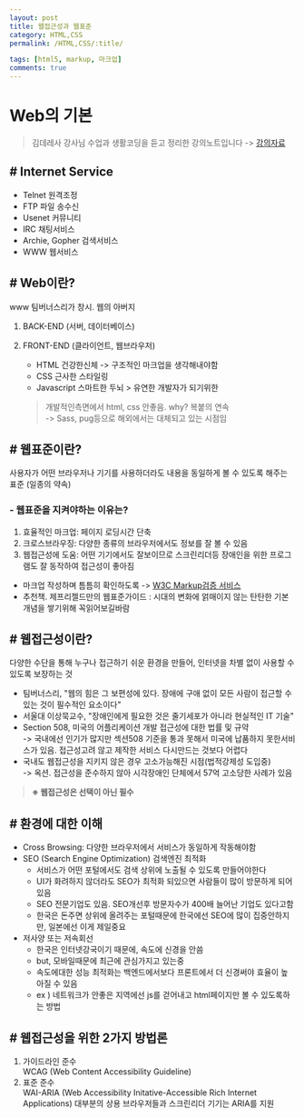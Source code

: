 ```yaml
---
layout: post
title: 웹접근성과 웹표준
category: HTML,CSS
permalink: /HTML,CSS/:title/

tags: [html5, markup, 마크업]
comments: true
---
```


# Web의 기본

>김데레사 강사님 수업과 생활코딩을 듣고 정리한 강의노트입니다 -> [강의자료](https://github.com/seulbinim/FC-FDS/blob/master/PDF/%E1%84%8B%E1%85%B0%E1%86%B8%E1%84%91%E1%85%AD%E1%84%8C%E1%85%AE%E1%86%AB%E1%84%80%E1%85%AA%20%E1%84%8B%E1%85%B0%E1%86%B8%E1%84%8C%E1%85%A5%E1%86%B8%E1%84%80%E1%85%B3%E1%86%AB%E1%84%89%E1%85%A5%E1%86%BC.pdf)

## # Internet Service
* Telnet 원격조정
* FTP 파일 송수신
* Usenet 커뮤니티
* IRC 채팅서비스
* Archie, Gopher 검색서비스
* WWW 웹서비스

## # Web이란?
www 팀버너스리가 창시. 웹의 아버지
1. BACK-END (서버, 데이터베이스)
2. FRONT-END (클라이언트, 웹브라우저)
    * HTML 건강한신체 -> 구조적인 마크업을 생각해내야함 
    * CSS 근사한 스타일링
    * Javascript 스마트한 두뇌 > 유연한 개발자가 되기위한  

    >개발적인측면에서 html, css 안좋음. why? 복붙의 연속  
    -> Sass, pug등으로 해외에서는 대체되고 있는 시점임

## # 웹표준이란?
사용자가 어떤 브라우저나 기기를 사용하더라도 내용을 동일하게 볼 수 있도록 해주는 표준 (일종의 약속)  

### - 웹표준을 지켜야하는 이유는?
1. 효율적인 마크업: 페이지 로딩시간 단축
2. 크로스브라우징: 다양한 종류의 브라우저에서도 정보를 잘 볼 수 있음
3. 웹접근성에 도움: 어떤 기기에서도 잘보이므로 스크린리더등 장애인을 위한 프로그램도 잘 동작하여 접근성이 좋아짐

* 마크업 작성하며 틈틈히 확인하도록 -> [W3C Markup검증 서비스](http://validator.kldp.org/)
* 추천책. 제프리젤드만의 웹표준가이드 : 시대의 변화에 얽매이지 않는 탄탄한 기본개념을 쌓기위해 꼭읽어보길바람

## # 웹접근성이란?
다양한 수단을 통해 누구나 접근하기 쉬운 환경을 만들어, 인터넷을 차별 없이 사용할 수 있도록 보장하는 것
* 팀버너스리, "웹의 힘은 그 보편성에 있다. 장애에 구애 없이 모든 사람이 접근할 수 있는 것이 필수적인 요소이다"
* 서울대 이상묵교수, "장애인에게 필요한 것은 줄기세포가 아니라 현실적인 IT 기술"
* Section 508, 미국의 어플리케이션 개발 접근성에 대한 법률 및 규약  
-> 국내에선 인기가 많지만 섹션508 기준을 통과 못해서 미국에 납품하지 못한서비스가 있음. 접근성고려 않고 제작한 서비스 다시만드는 것보다 어렵다
* 국내도 웹접근성을 지키지 않은 경우 고소가능해진 시점(법적강제성 도입중)   
-> 옥션. 접근성을 준수하지 않아 시각장애인 단체에서 57억 고소당한 사례가 있음  

>**※ 웹접근성은 선택이 아닌 필수**

## # 환경에 대한 이해
* Cross Browsing: 다양한 브라우저에서 서비스가 동일하게 작동해야함
* SEO (Search Engine Optimization) 검색엔진 최적화  
    * 서비스가 어떤 포털에서도 검색 상위에 노출될 수 있도록 만들어야한다  
    * UI가 화려하지 않더라도 SEO가 최적화 되있으면 사람들이 많이 방문하게 되어있음  
    * SEO 전문기업도 있음. SEO개선후 방문자수가 400배 늘어난 기업도 있다고함  
    * 한국은 돈주면 상위에 올려주는 포털때문에 한국에선 SEO에 많이 집중안하지만, 일본에선 이게 제일중요
* 저사양 또는 저속회선
    * 한국은 인터넷강국이기 때문에, 속도에 신경을 안씀
    * but, 모바일때문에 최근에 관심가지고 있는중
    * 속도에대한 성능 최적화는 백엔드에서보다 프론트에서 더 신경써야 효율이 높아질 수 있음  
    * ex ) 네트워크가 안좋은 지역에선 js를 걷어내고 html페이지만 볼 수 있도록하는 방법

## # 웹접근성을 위한 2가지 방법론
1. 가이드라인 준수   
WCAG (Web Content Accessibility Guideline)
2. 표준 준수  
WAI-ARIA (Web Accessibility Initative-Accessible Rich Internet Applications) 대부분의 상용 브라우저들과 스크린리더 기기는 ARIA를 지원

